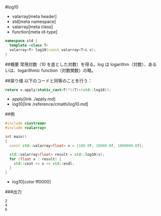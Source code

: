 #log10
* valarray[meta header]
* std[meta namespace]
* valarray[meta class]
* function[meta id-type]

```cpp
namespace std {
  template <class T>
  valarray<T> log10(const valarray<T>& v);
}
```

##概要
常用対数（10 を底とした対数）を得る。log は logarithm（対数）、あるいは、logarithmic function（対数関数）の略。


##戻り値
以下のコードと同等のことを行う：

```cpp
return v.apply(static_cast<T(*)(T)>(std::log10));
```
* apply[link ./apply.md]
* log10[link /reference/cmath/log10.md]


##例
```cpp
#include <iostream>
#include <valarray>

int main()
{
  const std::valarray<float> v = {100.0f, 10000.0f, 1000000.0f};

  std::valarray<float> result = std::log10(v);
  for (float x : result) {
	std::cout << x << std::endl;
  }
}
```
* log10[color ff0000]

###出力
```
2
4
6
```


